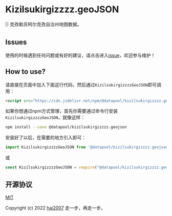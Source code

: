 # Kizilsukirgizzzz.geoJSON
🗄️ 克孜勒苏柯尔克孜自治州地图数据。

## Issues
使用的时候遇到任何问题或有好的建议，请点击进入[issue](https://github.com/hai2007/datapool/issues)，欢迎参与维护！

## How to use?

请直接在页面中加入下面这行代码，然后通过```KizilsukirgizzzzGeoJSON```即可调用：

```html
<script src="https://cdn.jsdelivr.net/npm/@datapool/kizilsukirgizzzz.geojson@1"></script>
```

如果你想通过npm方式管理，首先你需要通过命令行安装``````KizilsukirgizzzzGeoJSON``````，就像这样：

```bash
npm install --save @datapool/kizilsukirgizzzz.geojson
```

安装好了以后，在需要的地方引入即可：

```js
import KizilsukirgizzzzGeoJSON from '@datapool/kizilsukirgizzzz.geojson';
```

或

```js
const KizilsukirgizzzzGeoJSON = require("@datapool/kizilsukirgizzzz.geojson");
```

开源协议
---------------------------------------
[MIT](https://github.com/hai2007/datapool/blob/master/LICENSE)

Copyright (c) 2022 [hai2007](https://hai2007.gitee.io/sweethome/) 走一步，再走一步。
